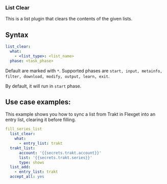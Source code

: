 ### List Clear
This is a list plugin that clears the contents of the given lists.

## Syntax
```yaml
list_clear:
  what:
    - <list_type>: <list_name>
  phase: <task_phase>
```

Default are marked with `*`. Supported phases are `start, input, metainfo, filter, download, modify, output, learn, exit`.

By default, it will run in `start` phase.

## Use case examples:
This example shows you how to sync a list from Trakt in Flexget into an entry list, clearing it before filling.

```yaml
fill_series_list
  list_clear:
    what:
      - entry_list: trakt
  trakt_list:
      account: '{{secrets.trakt.account}}'
      list: '{{secrets.trakt.series}}'
      type: shows
  list_add:
    - entry_list: trakt
  accept_all: yes
```